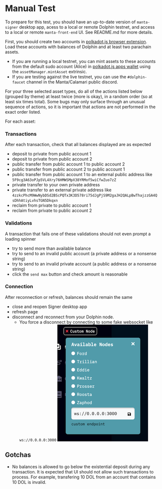 # Manual Test

To prepare for this test, you should have an up-to-date version of `manta-signer` desktop app, acess to a local or remote Dolphin testnet, and access to a local or remote `manta-front-end` UI. See README.md for more details.<br/>

First, you should create two accounts in [polkadot.js browser extension](https://polkadot.js.org/extension/). Load these accounts with balances of Dolphin and at least two parachain assets.
- If you are running a local testnet, you can mint assets to these accounts from the default sudo account (Alice) in [polkadot.js apps wallet](https://polkadot.js.org/apps) using the `assetManager.mintAsset` extrinsic.
- If you are testing against the live testnet, you can use the `#dolphin-faucet` channel in the Manta/Calamari public discord.<br/>

For your three selected asset types, do all of the actions listed below (grouped by theme) at least twice (more is okay), in a random order (so at least six times total). Some bugs may only surface through an unusual sequence of actions, so it is important that actions are not performed in the exact order listed.<br/>

For each asset:<br/>
### Transactions<br/>
After each transaction, check that all balances displayed are as expected<br/>

- deposit to private from public account 1
- deposit to private from public account 2
- public transfer from public account 1 to public account 2
- public transfer from public account 2 to public account 1
- public transfer from public account 1 to an external public address like `5F9cg3A63oPJp5VL4Xry76HMWSMpX38YRMof5wiCfwZuo7zZ`
- private transfer to your own private address
- private transfer to an external private address like `4zzkcPhcM9WwNybDSd2BScPQTx3K3D578ri75dJgPjS9M2gaJH2QALpBwThajzzGA4QsDhhAtiyLvhsTGN5Dkqxn`
- reclaim from private to public account 1
- reclaim from private to public account 2<br/>

### Validations<br/>
A transaction that fails one of these validations should not even prompt a loading spinner<br/>

- try to send more than available balance
- try to send to an invalid public account (a private address or a nonsense string)
- try to send to an invalid private account (a public address or a nonsense string)
- click the `send max` button and check amount is reasonable<br/>

### Connection<br/>
After reconnection or refresh, balances should remain the same<br/>

- close and reopen Signer desktop app
- refresh page
- disconnect and reconnect from your Dolphin node.
    -  You force a disconnect by connecting to some fake websocket like `ws://0.0.0.0:3000`
![Disconnect](./disconnect-from-node.png)<br/>


## Gotchas
- No balances is allowed to go below the existential deposit during any transaction. It is expected that UI should not allow such transactions to process. For example, transfering 10 DOL from an account that contains 10 DOL is invalid.
